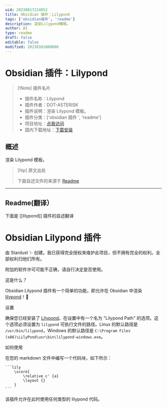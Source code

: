 ```yaml
---
uid: 20230817224052
title: Obsidian 插件：Lilypond
tags: ['obsidian插件', 'readme']
description: 渲染Lilypond模板。
author: AI
type: readme
draft: false
editable: false
modified: 20230101000000
---
```


# Obsidian 插件：Lilypond

> [!Note] 插件名片
> - 插件名称：Lilypond
> - 插件作者：DOT-ASTERISK
> - 插件说明：渲染 Lilypond 模板。
> - 插件分类：['obsidian 插件 ', 'readme']
> - 项目地址：[点我访问](https://github.com/dot-asterisk-nl/obsidian-lilypond)
> - 国内下载地址：[下载安装](https://pkmer.cn/products/plugin/pluginMarket/?lilypond)

## 概述

渲染 Lilypond 模板。

> [!tip] 原文出处
>
>下面自述文件的来源于 [Readme](https://ghproxy.net/https://raw.githubusercontent.com/dot-asterisk-nl/obsidian-lilypond/main/README.md)

---

## Readme(翻译）

下面是 [[lilypond]] 插件的自述翻译

# Obsidian Lilypond 插件

由 Stardust ✨ 创建。我已获得完全授权来维护此项目，但不拥有完全的权利。全部权利归他们所有。

附加的软件许可可能不正确，请自行决定是否使用。

这是什么？

Obsidian Lilypond 插件有一个简单的功能，即允许在 Obsidian 中渲染 [lilypond](https://en.wikipedia.org/wiki/LilyPond)！🎵

设置

确保您已经安装了 [Lilypond](https://lilypond.org/)。在设置中有一个名为 "Lilypond Path" 的选项。这个选项必须设置为 `lilypond` 可执行文件的路径。Linux 的默认路径是 `/usr/bin/lilypond`，Windows 的默认路径是 `C:\Program Files (x86)\LilyPond\usr\bin\lilypond-windows.exe`。

如何使用

在您的 markdown 文件中编写一个代码块，如下所示：

	```lily
		\score{
			\relative c' {a}
			\layout {}
		}
	```

该插件允许在此时使用任何类型的 lilypond 代码。
